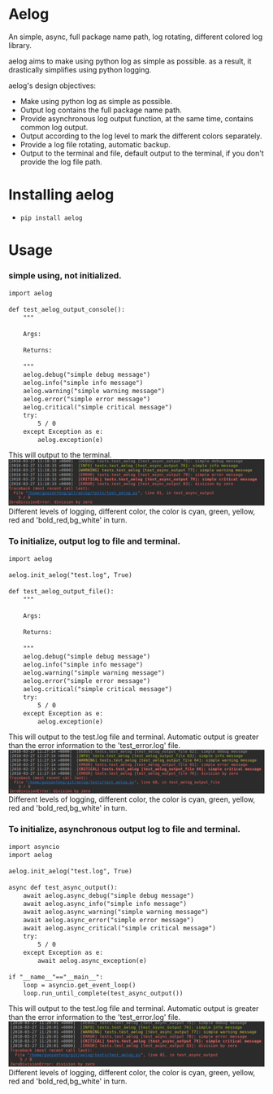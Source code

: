 # Aelog
An simple, async, full package name path, log rotating, different colored log library.

aelog aims to make using python log as simple as possible. as a result, it drastically 
simplifies using python logging.

aelog's design objectives:

- Make using python log as simple as possible.
- Output log contains the full package name path.
- Provide asynchronous log output function, at the same time, contains common log output.
- Output according to the log level to mark the different colors separately.
- Provide a log file rotating, automatic backup.
- Output to the terminal and file, default output to the terminal, if you don't provide the log file path.

# Installing aelog
- ```pip install aelog```

# Usage
### simple using, not initialized.
```
import aelog

def test_aelog_output_console():
    """

    Args:

    Returns:

    """
    aelog.debug("simple debug message")
    aelog.info("simple info message")
    aelog.warning("simple warning message")
    aelog.error("simple error message")
    aelog.critical("simple critical message")
    try:
        5 / 0
    except Exception as e:
        aelog.exception(e)
```
This will output to the terminal.
![console](docs/output_console.png)
Different levels of logging, different color, the color is cyan, green, yellow, red and 'bold_red,bg_white' in turn.

### To initialize, output log to file and terminal.
```
import aelog

aelog.init_aelog("test.log", True)

def test_aelog_output_file():
    """

    Args:

    Returns:

    """
    aelog.debug("simple debug message")
    aelog.info("simple info message")
    aelog.warning("simple warning message")
    aelog.error("simple error message")
    aelog.critical("simple critical message")
    try:
        5 / 0
    except Exception as e:
        aelog.exception(e)
```
This will output to the test.log file and terminal.
Automatic output is greater than the error information to the 'test_error.log' file.
![console](docs/output_file.png)
Different levels of logging, different color, the color is cyan, green, yellow, red and 'bold_red,bg_white' in turn.

### To initialize, asynchronous output log to file and terminal.
```
import asyncio
import aelog

aelog.init_aelog("test.log", True)

async def test_async_output():
    await aelog.async_debug("simple debug message")
    await aelog.async_info("simple info message")
    await aelog.async_warning("simple warning message")
    await aelog.async_error("simple error message")
    await aelog.async_critical("simple critical message")
    try:
        5 / 0
    except Exception as e:
        await aelog.async_exception(e)

if "__name__"=="__main__":
    loop = asyncio.get_event_loop()
    loop.run_until_complete(test_async_output())
```
This will output to the test.log file and terminal.
Automatic output is greater than the error information to the 'test_error.log' file.
![console](docs/async_output.png)
Different levels of logging, different color, the color is cyan, green, yellow, red and 'bold_red,bg_white' in turn.
